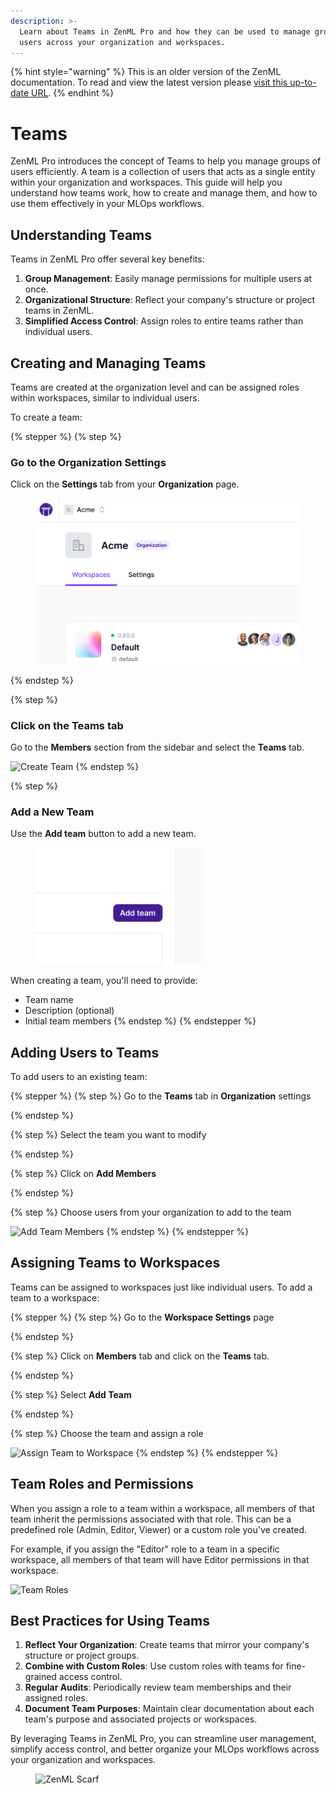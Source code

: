 ```yaml
---
description: >-
  Learn about Teams in ZenML Pro and how they can be used to manage groups of
  users across your organization and workspaces.
---
```


{% hint style="warning" %}
This is an older version of the ZenML documentation. To read and view the latest version please [visit this up-to-date URL](https://docs.zenml.io).
{% endhint %}


# Teams

ZenML Pro introduces the concept of Teams to help you manage groups of users efficiently. A team is a collection of users that acts as a single entity within your organization and workspaces. This guide will help you understand how teams work, how to create and manage them, and how to use them effectively in your MLOps workflows.

## Understanding Teams

Teams in ZenML Pro offer several key benefits:

1. **Group Management**: Easily manage permissions for multiple users at once.
2. **Organizational Structure**: Reflect your company's structure or project teams in ZenML.
3. **Simplified Access Control**: Assign roles to entire teams rather than individual users.

## Creating and Managing Teams

Teams are created at the organization level and can be assigned roles within workspaces, similar to individual users.

To create a team:

{% stepper %}
{% step %}
### Go to the Organization Settings

Click on the **Settings** tab from your **Organization** page.

<figure><img src=".gitbook/assets/image (2).png" alt=""><figcaption></figcaption></figure>
{% endstep %}

{% step %}
### Click on the Teams tab

Go to the **Members** section from the sidebar and select the **Teams** tab.

![Create Team](../../.gitbook/assets/create_team.png)
{% endstep %}

{% step %}
### Add a New Team

Use the **Add team** button to add a new team.

<figure><img src=".gitbook/assets/image (3).png" alt="" width="271"><figcaption></figcaption></figure>

When creating a team, you'll need to provide:

* Team name
* Description (optional)
* Initial team members
{% endstep %}
{% endstepper %}

## Adding Users to Teams

To add users to an existing team:

{% stepper %}
{% step %}
Go to the **Teams** tab in **Organization** settings


{% endstep %}

{% step %}
Select the team you want to modify


{% endstep %}

{% step %}
Click on **Add Members**


{% endstep %}

{% step %}
Choose users from your organization to add to the team

![Add Team Members](../../.gitbook/assets/add_team_members.png)
{% endstep %}
{% endstepper %}

## Assigning Teams to Workspaces

Teams can be assigned to workspaces just like individual users. To add a team to a workspace:

{% stepper %}
{% step %}
Go to the **Workspace Settings** page


{% endstep %}

{% step %}
Click on **Members** tab and click on the **Teams** tab.


{% endstep %}

{% step %}
Select **Add Team**


{% endstep %}

{% step %}
Choose the team and assign a role

![Assign Team to Workspace](../../.gitbook/assets/assign_team_to_tenant.png)
{% endstep %}
{% endstepper %}

## Team Roles and Permissions

When you assign a role to a team within a workspace, all members of that team inherit the permissions associated with that role. This can be a predefined role (Admin, Editor, Viewer) or a custom role you've created.

For example, if you assign the "Editor" role to a team in a specific workspace, all members of that team will have Editor permissions in that workspace.

![Team Roles](../../.gitbook/assets/team_roles.png)

## Best Practices for Using Teams

1. **Reflect Your Organization**: Create teams that mirror your company's structure or project groups.
2. **Combine with Custom Roles**: Use custom roles with teams for fine-grained access control.
3. **Regular Audits**: Periodically review team memberships and their assigned roles.
4. **Document Team Purposes**: Maintain clear documentation about each team's purpose and associated projects or workspaces.

By leveraging Teams in ZenML Pro, you can streamline user management, simplify access control, and better organize your MLOps workflows across your organization and workspaces.

<figure><img src="https://static.scarf.sh/a.png?x-pxid=f0b4f458-0a54-4fcd-aa95-d5ee424815bc" alt="ZenML Scarf"><figcaption></figcaption></figure>

